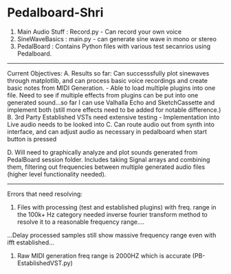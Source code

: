 # Pedalboard-Shri
1.  Main Audio Stuff : Record.py - Can record your own voice
2.  SineWaveBasics : main.py - can generate sine wave in mono or stereo
3.  PedalBoard : Contains Python files with various test secanrios using Pedalboard.


----------------

Current Objectives:
A.  Results so far: Can successsfully plot sinewaves through matplotlib, and can process basic voice recordings and create basic notes from MIDI Generation.
	- Able to load multiple plugins into one file. Need to see if multiple effects from plugins can be put into one generated sound...so far I can use Valhalla Echo and SketchCassette and implement both (still more effects need to be added for notable difference.)
B.  3rd Party Established VSTs need extensive testing - Implementation into Live audio needs to be looked into
C.  Can route audio out from synth into interface, and can adjust audio as necessary in pedalboard when start button is pressed

D. Will need to graphically analyze and plot sounds generated from PedalBoard session folder. Includes taking Signal arrays and combining them, filtering out frequencies between multiple generated audio files (higher level functionality needed).


---------------

Errors that need resolving:

1. Files with processing (test and established plugins) with freq. range in the 100k+ Hz category needed inverse fourier transform method to resolve it to a reasonable frequency range....

...Delay processed samples still show massive frequency range even with ifft established...

1. Raw MIDI generation freq range is 2000HZ which is accurate (PB-EstablishedVST.py)
